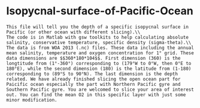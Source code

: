 # Isopycnal-surface-of-Pacific-Ocean
	This file will tell you the depth of a specific isopycnal surface in Pacific (or other ocean with different slicing).\\
	The code is in Matlab with gsw toolkits to help calculating absolute salinity, conservative temperature, specific density (sigma-theta).\\
	The data is from WOA 2013 (.nc) files. These data including the annual mean salinity, temperature and oxygen concentration for 1° grid. These data dimensions are $$360*180*104$$. First dimension (360) is the longtitude from (1°-360°) corresponding to (179°W to 0°W, then 0°E to 180°E), while the second dimension (180) is the latitude from (1-180) corresponding to (89°S to 90°N). The last dimension is the depth related. We have already finished slicing the open ocean part for Paicific ocean especially the part with Northern Pacific gyre and Southern Pacific gyre. You are welcomed to slice your area of interest out. You can find the mean O2 in this specific layer with just some minor modification.  
